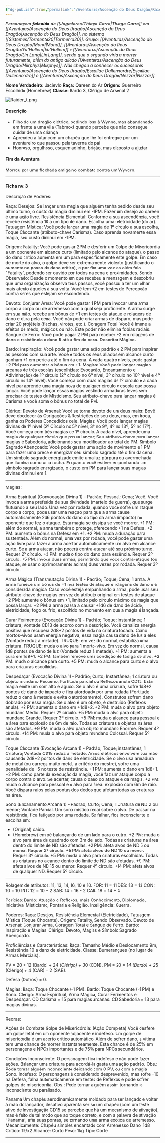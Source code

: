 ```yaml
---
{"dg-publish":true,"permalink":"/Aventuras/Ascenção do Deus Dragão/Raiden/","created":"2025-10-13T19:51:36.825-03:00"}
---
```


*Personagem **falecido** de [[Jogadores/Thiago Carro\|Thiago Carro]] em [[Aventuras/Ascenção do Deus Dragão/Ascenção do Deus Dragão\|Ascenção do Deus Dragão]], no sistema [[Sistemas/Tormenta20\|Tormenta20]].*
*Grupo: [[Aventuras/Ascenção do Deus Dragão/Mond\|Mond]], [[Aventuras/Ascenção do Deus Dragão/Va'Holiem\|Va'Holiem]] e [[Aventuras/Ascenção do Deus Dragão/Lin Lang\|Lin Lang]], sendo que o segundo viria a morrer futuramente, além do antigo aliado [[Aventuras/Ascenção do Deus Dragão/Miirphys\|Miirphys]].
Não chegou a conhecer os sucessores [[Aventuras/Ascenção do Deus Dragão/Escallac Dallennordre\|Escallac Dallennordre]] e [[Aventuras/Ascenção do Deus Dragão/Nezzar\|Nezzar]].*

**Nome Verdadeiro:** Jacievlo
**Raça:** Qareen do Ar
**Origem:** Guerreiro Escolhido (Homebrew)
**Classe:** Bardo 3, Clérigo de Arsenal 2

![Raiden_t.png](/img/user/Aventuras/Conto%20de%20Bela%20Passagem/Raiden_t.png)
#### Descrição
- Filho de um dragão elétrico, pedindo isso à Wynna, mas abandonado em frente a uma vila (Tabmok) quando percebe que não consegue cuidar de uma criança
- Aprendeu a lutar com um chapéu que lhe foi entregue por um aventureiro que passou pela taverna do pai
- Honroso, orgulhoso, esquentadinho, brigão, mas disposto a ajudar
#### Fim da Aventura
Morreu por uma flechada amiga no combate contra um Wyvern.

---

#### Ficha nv. 3

Descrição de Poderes:

Raça:
 Desejos: Se lançar uma magia que alguém tenha pedido desde seu último turno, o custo da magia diminui em -1PM. Fazer um desejo ao qareen é uma ação livre.
 Resistência Elemental: Conforme a sua ascendência, você recebe resistência 10 a um tipo de dano. Escolha uma: eletricidade (do ar).
 Tatuagem Mística: Você pode lançar uma magia de 1º círculo a sua escolha, Toque Chocante (atributo-chave Carisma). Caso aprenda novamente essa magia, seu custo diminui em -1PM.

Origem:
 Fatality: Você pode gastar 2PM e desferir um Golpe de Misericórdia a um oponente em alcance curto (limitado pelo alcance do ataque), o passo do dano crítico aumenta em um para especificamente este golpe. Em caso de morte do alvo, o golpe deve ser extremamente violento (justificando o aumento no passo de dano crítico), e por fim uma voz do além fala "Fatality", podendo ser ouvido por todos na cena e proximidades.
 Sendo Observado: Desde o momento em que recebeu a mensagem e descobriu que uma organização observa teus passos, você passou a ter um olhar mais atento àqueles à sua volta. Você tem +2 em testes de Percepção contra seres que estejam se escondendo.

Devoto:
 Conjurar Arma: Você pode gastar 1 PM para invocar uma arma corpo a corpo ou de arremesso com a qual seja proficiente. A arma surge em sua mão, recebe um bônus de +1 em testes de ataque e rolagens de dano e dura pela cena. Você não pode criar armas de disparo, mas pode criar 20 projéteis (flechas, virotes, etc.).
 Coragem Total: Você é imune a efeitos de medo, mágicos ou não. Este poder não elimina fobias raciais.
 Sangue de Ferro: Você pode pagar 2 PM para receber +2 em rolagens de dano e resistência a dano 5 até o fim da cena. Descritor Mágico.

Bardo:
 Inspiração: Você pode gastar uma ação padrão e 2 PM para inspirar as pessoas com sua arte. Você e todos os seus aliados em alcance curto ganham +1 em pericia até o fim da cena. A cada quatro níveis, pode gastar +2 PM para aumentar o bônus em +1.
 Magias: Você pode lançar magias arcanas de três escolas (escolhidas: Evocação, Encantamento e Adivinhação) de 1º círculo (2º círculo no 6º nível, 3º círculo no 10º nível e 4º círculo no 14º nível). Você começa com duas magias de 1º círculo e a cada nível par aprende uma magia nova de  qualquer círculo e escola que possa lançar. Você pode lançar essas magias vestindo armaduras leves sem precisar de testes de Misticismo. Seu atributo-chave para lançar magias é Carisma e você soma o bônus no total de PM.

Clérigo:
 Devoto de Arsenal: Você se torna devoto de um deus maior. Bovê deve obedecer às Obrigações & Restrições de seu deus, mas, em troca, ganha os Poderes Concedidos dele.
 Magias: Você pode lançar magias divinas de 1º nível (2º Círculo no 5º nível, 3º no 9º, 4º no 13º, 5º no 17º). Você começa com três magias de 1º círculo. A cada nível, aprende uma magia de qualquer círculo que possa lançar; Seu atributo-chave para lançar magias é Sabedoria, adicionando seu modificador ao total de PM.
 Símbolo Sagrado Abençoado: Você pode gastar uma ação de movimento e 1 PM para fazer uma prece e energizar seu símbolo sagrado até o fim da cena. Um símbolo sagrado energizado emite uma luz púrpura ou avermelhada que ilumina como uma tocha. Enquanto você estiver empunhando um símbolo sagrado energizado, o custo em PM para lançar suas magias divinas diminui em 1.

---

Magias:

Arma Espiritual (Convocação Divina 1) - Padrão; Pessoal; Cena; Você.
 Você invoca a arma preferida de sua divindade (martelo de guerra), que surge flutuando a seu lado. Uma vez por rodada, quando você sofre um ataque corpo a corpo, pode usar uma reação para que a arma cause automaticamente 2d6 pontos do dano do tipo da arma (impacto) no oponente que fez o ataque. Esta magia se dissipa se você morrer.
  +1 PM: além do normal, a arma também o protege, oferecendo +1 na Defesa.
  +2 PM: aumenta o bônus na Defesa em +1.
  +2 PM: muda a duração para sustentada. Além do normal, uma vez por rodada, você pode gastar uma ação livre para fazer a arma acertar automaticamente um alvo em alcance curto. Se a arma atacar, não poderá contra-atacar até seu próximo turno. Requer 2º círculo.
  +2 PM: muda o tipo do dano para essência. Requer 2º círculo.
  +5 PM: invoca duas armas, permitindo que você contra-ataque (ou ataque, se usar o aprimoramento acima) duas vezes por rodada. Requer 3º círculo.

Arma Mágica (Transmutação Divina 1) - Padrão; Toque; Cena; 1 arma.
 A arma fornece um bônus de +1 nos testes de ataque e rolagens de dano e é considerada mágica. Caso você esteja empunhando a arma, pode usar seu atributo-chave de magias em vez do atributo original em testes de ataque
  +2 PM: aumente o bônus em +1, limitado pelo círculo máximo de magia que possa lançar.
  +2 PM: a arma passa a causar +1d6 de dano de ácido, eletricidade, fogo ou frio, escolhido no momento em que a magia é lançada.

Curar Ferimentos (Evocação Divina 1) - Padrão; Toque; instantânea; 1 criatura; Vontade CD13 de acordo com a descrição.
 Você canaliza energia positiva que recupera 2d8+2 pontos de vida na criatura tocada. Como mortos-vivos usam energia negativa, essa magia causa dano de luz a eles (Vontade reduz à metade).
  TRUQUE: em vez do normal, estabiliza uma criatura.
  TRUQUE: muda o alvo para 1 morto-vivo. Em vez do normal, causa 1d8 pontos de dano de luz (Vontade reduz à metade).
  +1 PM: aumenta a cura em 1d8+1.
  +2 PM: também remove uma condição de fadiga do alvo.
  +2 PM: muda o alcance para curto.
  +5 PM: muda o alcance para curto e o alvo para criaturas escolhidas.

Despedaçar (Evocação Divina 1) - Padrão; Curto; Instantânea; 1 criatura ou objeto mundano Pequeno; Fortitude parcial ou Reflexos anula CD13.
 Esta magia emite um som alto e agudo. Se o alvo é uma criatura, sofre 1d8+2 pontos de dano de impacto e fica atordoado por uma rodada (Fortitude reduz o dano à metade e evita o atordoamento). Construtos sofrem dano dobrado por essa magia. Se o alvo é um objeto, é destruído (Reflexos anula).
  +2 PM: aumenta o dano em +1d8+2.
  +2 PM: muda o alvo para objeto mundano Médio. Requer 2º círculo.
  +5 PM: muda o alvo para objeto mundano Grande. Requer 3º círculo.
  +5 PM: muda o alcance para pessoal e a área para explosão de 6m de raio. Todas as criaturas e objetos na área são afetados.
  +9 PM: muda o alvo para objeto mundano Enorme. Requer 4º círculo.
  +14 PM: muda o alvo para objeto mundano Colossal. Requer 5º círculo.

Toque Chocante (Evocação Arcana 1) - Padrão; Toque; instantânea; 1 Criatura; Vontade CD15 reduz à metade.
 Arcos elétricos envolvem sua mão causando 2d8+2 pontos de dano de eletricidade. Se o alvo usa armadura de metal (ou carrega muito metal, a critério do mestre), sofre uma penalidade de -5 no teste de resistência.
  +1 PM: aumenta o dano em 1d8+1.
  +2 PM: como parte da execução da magia, você faz um ataque corpo a corpo contra o alvo. Se acertar, causa o dano do ataque e da magia.
  +2 PM: muda o alcance para pessoal e o alvo para área: explosão com 6m de raio. Você dispara raios pelas pontas dos dedos que afetam todas as criaturas na área.

Sono (Encanamento Arcana 1) - Padrão; Curto; Cena; 1 Criatura de ND 2 ou menor; Vontade Parcial.
 Um sono místico recai sobre o alvo. De passar na resistência, fica fatigado por uma rodada. Se falhar, fica inconsciente e escolha um:
   - (Original) caído.
   - (Homebrew) em pé balançando de um lado para o outro.
  +2 PM: muda o alvo para área de quadrado com 3m de lado. Todas as criaturas na área dentro do limite de ND são afetadas.
  +2 PM: afeta alvos de ND 5 ou menor. Requer 2º círculo.
  +5 PM: afeta alvos de ND 10 ou menor. Requer 3º círculo.
  +5 PM: moda o alvo para criaturas escolhidas. Todas as criaturas no alcance dentro do limite de ND são afetadas.
  +9 PM: afeta alvos de ND 15 ou menor. Requer 4º círculo.
  +14 PM: afeta alvos de qualquer ND. Requer 5º círculo.

---

Rolagem de atributos: 11, 13, 14, 16, 10 e 10.
 FOR: 11 = 11
 DES: 13 = 13
 CON: 10 = 10
 INT: 12 = 10 + 2
 SAB: 14 = 16 - 2
 CAR: 18 = 14 + 4

Perícias:
 Bardo: Atuação e Reflexos, mais Conhecimento, Diplomacia, Iniciativa, Misticismo, Pontaria e Religião.
 Inteligência: Guerra.

Poderes:
 Raça: Desejos, Resistência Elemental (Eletricidade), Tatuagem Mística (Toque Chocante).
 Origem: Fatality, Sendo Observado.
 Devoto de Arsenal: Conjurar Arma, Coragem Total e Sangue de Ferro.
 Bardo: Inspiração e Magias.
 Clérigo: Devoto, Magias e Símbolo Sagrado Abençoado.

Proficiências e Características:
 Raça: Tamanho Médio e Deslocamento 9m, Resistência 10 a dano de eletricidade.
 Classe: Bumerangues (no lugar de Armas Marciais).

PV = 20 = 12 (Bardo) + 2*4 (Clérigo) + 3*0 (CON).
PM = 20 = 1*4 (Bardo) + 2*5 (Clérigo) + 4 (CAR) + 2 (SAB).

Defesa (Outros) = 0.

Magias:
 Raça: Toque Chocante (-1 PM).
 Bardo: Toque Chocante (-1 PM) e Sono.
 Clérigo: Arma Espiritual, Arma Mágica, Curar Ferimentos e Despedaçar.
CD Carisma = 15 para magias arcanas.
CD Sabedoria = 13 para magias divinas.

---

Regras:

Ações de Combate
 Golpe de Misericórdia: (Ação Completa) Você desfere um golpe letal em um oponente adjacente e indefeso. Um golpe de misericórdia é um acerto crítico automático. Além de sofrer dano, a vítima tem uma chance de morrer instantaneamente. Esta chance é de 25% em personagens e NPCs importantes e de 75% para NPCs secundários.

Condições
 Inconsciente: O personagem fica indefeso e não pode fazer ações. Balançar uma criatura para acordá-la gasta uma ação padrão.
  Obs.: Pode tornar alguém inconsciente deixando com 0 PV, ou com a magia Sono.
 Indefeso: O personagens é considerado desprevenido, mas sofre -10 na Defesa, falha automaticamente em testes de Reflexos e pode sofrer golpes de misericórdia.
  Obs.: Pode tornar alguém assim tornando-o inconsciente ou paralisado.

Panama
 Um chapéu aerodinamicamente moldado para ser lançado e voltar à mão do lançador, desativo aparenta ser só um chapéu (com um teste ativo de Investigação CD15 se percebe que há um mecanismo de ativação), mas é feito de tal modo que ao toque correto, e com a palavra de ativação "Panama", afia suas pontas, se tornando uma arma exótica de arremesso.
 Mecanicamente: Chapéu simples encantado com Arremesso
 Dano: 1d8
 Crítico: 19/x2
 Alcance: Curto
 Peso: 1kg
 Tipo: Corte

---